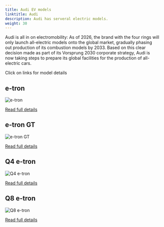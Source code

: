 ```yaml
---
title: Audi EV models
linktitle: Audi
description: Audi has serveral electric models. 
weight: 30
---
```

Audi is all in on electromobility: As of 2026, the brand with the four rings will only launch all-electric models onto the global market, gradually phasing out production of its combustion models by 2033. Based on this clear decision made as part of its Vorsprung 2030 corporate strategy, Audi is now taking steps to prepare its global facilities for the production of all-electric cars. 

Click on links for model details

## e-tron

![e-tron](https://media.evkx.net/multimedia/models/audi/e-tron/e-tron_s/main_1_st.jpg)

[Read full details](e-tron/)
## e-tron GT

![e-tron GT](https://media.evkx.net/multimedia/models/audi/e-tron_gt/e-tron_gt/main_1_st.jpg)

[Read full details](e-tron_gt/)
## Q4 e-tron

![Q4 e-tron](https://media.evkx.net/multimedia/models/audi/q4_e-tron/q4_sportback_50_e-tron_quattro/main_1_st.jpg)

[Read full details](q4_e-tron/)
## Q8 e-tron

![Q8 e-tron](https://media.evkx.net/multimedia/models/audi/q8_e-tron/sq8_e-tron/exterior_1_st.jpeg)

[Read full details](q8_e-tron/)
